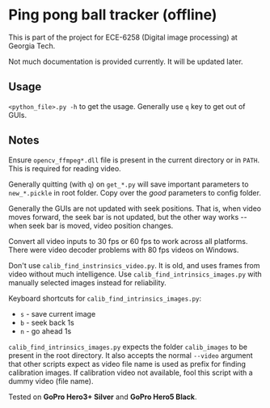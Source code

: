 # Ping pong ball tracker (offline)

This is part of the project for ECE-6258 (Digital image processing) at Georgia Tech.

Not much documentation is provided currently. It will be updated later.

## Usage

`<python_file>.py -h` to get the usage.
Generally use `q` key to get out of GUIs.

## Notes

Ensure `opencv_ffmpeg*.dll` file is present in the current directory or in `PATH`. This is required for reading video.

Generally quitting (with `q`) on `get_*.py` will save important parameters to `new_*.pickle` in root folder. Copy over the _good_ parameters to config folder.

Generally the GUIs are not updated with seek positions. That is, when video moves forward, the seek bar is not updated, but the other way works -- when seek bar is moved, video position changes.

Convert all video inputs to 30 fps or 60 fps to work across all platforms. There were video decoder problems with 80 fps videos on Windows.

Don't use `calib_find_instrinsics_video.py`. It is old, and uses frames from video without much intelligence. Use `calib_find_intrinsics_images.py` with manually selected images instead for reliability.

Keyboard shortcuts for `calib_find_intrinsics_images.py`:

- `s` - save current image
- `b` - seek back 1s
- `n` - go ahead 1s

`calib_find_intrinsics_images.py` expects the folder `calib_images` to be present in the root directory. It also accepts the normal `--video` argument that other scripts expect as video file name is used as prefix for finding calibration images. If calibration video not available, fool this script with a dummy video (file name).

Tested on **GoPro Hero3+ Silver** and **GoPro Hero5 Black**.
